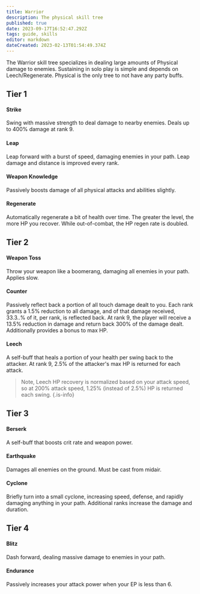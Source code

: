```yaml
---
title: Warrior
description: The physical skill tree
published: true
date: 2023-09-17T16:52:47.292Z
tags: guide, skills
editor: markdown
dateCreated: 2023-02-13T01:54:49.374Z
---
```


The Warrior skill tree specializes in dealing large amounts of Physical damage to enemies. Sustaining in solo play is simple and depends on Leech/Regenerate. Physical is the only tree to not have any party buffs.

## Tier 1

#### **Strike**

Swing with massive strength to deal damage to nearby enemies. Deals up to 400% damage at rank 9.

#### **Leap**

Leap forward with a burst of speed, damaging enemies in your path. Leap damage and distance is improved every rank.

#### **Weapon Knowledge**

Passively boosts damage of all physical attacks and abilities slightly.

#### **Regenerate**

Automatically regenerate a bit of health over time. The greater the level, the more HP you recover. While out-of-combat, the HP regen rate is doubled.

## Tier 2

#### **Weapon Toss**

Throw your weapon like a boomerang, damaging all enemies in your path. Applies slow.

#### **Counter**

Passively reflect back a portion of all touch damage dealt to you. Each rank grants a 1.5% reduction to all damage, and of that damage received, 33.3..% of it, per rank, is reflected back. At rank 9, the player will receive a 13.5% reduction in damage and return back 300% of the damage dealt. Additionally provides a bonus to max HP.

#### **Leech**

A self-buff that heals a portion of your health per swing back to the attacker. At rank 9, 2.5% of the attacker's max HP is returned for each attack. 

> Note, Leech HP recovery is normalized based on your attack speed, so at 200% attack speed, 1.25% (instead of 2.5%) HP is returned each swing.
{.is-info}

## Tier 3

#### **Berserk**

A self-buff that boosts crit rate and weapon power.

#### **Earthquake**

Damages all enemies on the ground. Must be cast from midair.

#### **Cyclone**

Briefly turn into a small cyclone, increasing speed, defense, and rapidly damaging anything in your path. Additional ranks increase the damage and duration.

## Tier 4

#### **Blitz**

Dash forward, dealing massive damage to enemies in your path.

#### **Endurance**

Passively increases your attack power when your EP is less than 6.